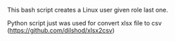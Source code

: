 This bash script creates a Linux user given role last one.

Python script just was used for convert xlsx file to csv (https://github.com/dilshod/xlsx2csv)
